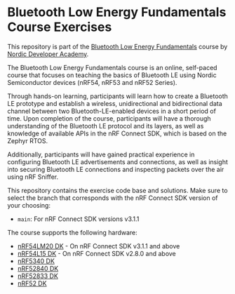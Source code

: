 # Bluetooth Low Energy Fundamentals Course Exercises
This repository is part of the [Bluetooth Low Energy Fundamentals](https://academy.nordicsemi.com/courses/bluetooth-low-energy-fundamentals/) course by [Nordic Developer Academy](https://academy.nordicsemi.com).

The Bluetooth Low Energy Fundamentals course is an online, self-paced course that focuses on teaching the basics of Bluetooth LE using Nordic Semiconductor devices (nRF54, nRF53 and nRF52 Series).

Through hands-on learning, participants will learn how to create a Bluetooth LE prototype and establish a wireless, unidirectional and bidirectional data channel between two Bluetooth-LE-enabled devices in a short period of time.
Upon completion of the course, participants will have a thorough understanding of the Bluetooth LE protocol and its layers, as well as knowledge of available APIs in the nRF Connect SDK, which is based on the Zephyr RTOS.

Additionally, participants will have gained practical experience in configuring Bluetooth LE advertisements and connections, as well as insight into securing Bluetooth LE connections and inspecting packets over the air using nRF Sniffer.

This repository contains the exercise code base and solutions. Make sure to select the branch that corresponds with the nRF Connect SDK version of your choosing:
<ul>
    <li><code>main</code>: For nRF Connect SDK versions v3.1.1 </li> 
</ul>


The course supports the following hardware:
 - [nRF54LM20 DK](https://www.nordicsemi.com/Products/Development-hardware/nRF54LM20-DK) - On nRF Connect SDK v3.1.1 and above
 - [nRF54L15 DK](https://www.nordicsemi.com/Products/Development-hardware/nRF54L15-DK) - On nRF Connect SDK v2.8.0 and above
 - [nRF5340 DK](https://www.nordicsemi.com/Software-and-tools/Development-Kits/nRF5340-DK) 
 - [nRF52840 DK](https://www.nordicsemi.com/Software-and-tools/Development-Kits/nRF52840-DK)
 - [nRF52833 DK](https://www.nordicsemi.com/Software-and-tools/Development-Kits/nRF52833-DK)
 - [nRF52 DK](https://www.nordicsemi.com/Products/Development-hardware/nrf52-dk)

